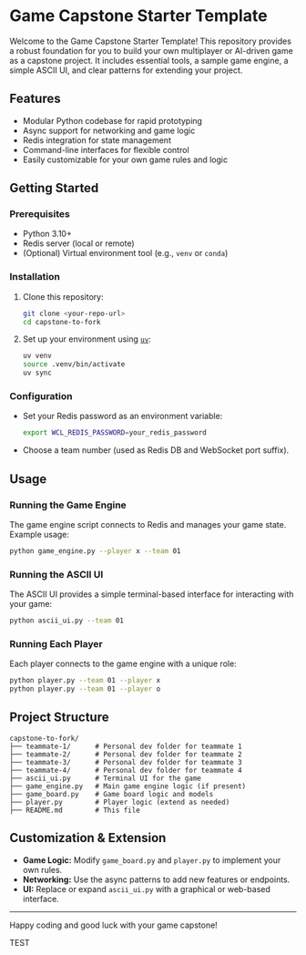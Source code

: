 # Game Capstone Starter Template

Welcome to the Game Capstone Starter Template! This repository provides a robust foundation for you to build your own multiplayer or AI-driven game as a capstone project. It includes essential tools, a sample game engine, a simple ASCII UI, and clear patterns for extending your project.

## Features

* Modular Python codebase for rapid prototyping
* Async support for networking and game logic
* Redis integration for state management
* Command-line interfaces for flexible control
* Easily customizable for your own game rules and logic

## Getting Started

### Prerequisites

* Python 3.10+
* Redis server (local or remote)
* (Optional) Virtual environment tool (e.g., `venv` or `conda`)

### Installation

1. Clone this repository:

   ```sh
   git clone <your-repo-url>
   cd capstone-to-fork
   ```
2. Set up your environment using [`uv`](https://github.com/astral-sh/uv):

   ```sh
   uv venv
   source .venv/bin/activate
   uv sync
   ```

### Configuration

* Set your Redis password as an environment variable:

  ```sh
  export WCL_REDIS_PASSWORD=your_redis_password
  ```
* Choose a team number (used as Redis DB and WebSocket port suffix).

## Usage

### Running the Game Engine

The game engine script connects to Redis and manages your game state. Example usage:

```sh
python game_engine.py --player x --team 01
```

### Running the ASCII UI

The ASCII UI provides a simple terminal-based interface for interacting with your game:

```sh
python ascii_ui.py --team 01
```

### Running Each Player

Each player connects to the game engine with a unique role:

```sh
python player.py --team 01 --player x
python player.py --team 01 --player o
```

## Project Structure

```
capstone-to-fork/
├── teammate-1/      # Personal dev folder for teammate 1
├── teammate-2/      # Personal dev folder for teammate 2
├── teammate-3/      # Personal dev folder for teammate 3
├── teammate-4/      # Personal dev folder for teammate 4
├── ascii_ui.py      # Terminal UI for the game
├── game_engine.py   # Main game engine logic (if present)
├── game_board.py    # Game board logic and models
├── player.py        # Player logic (extend as needed)
├── README.md        # This file
```

## Customization & Extension

* **Game Logic:** Modify `game_board.py` and `player.py` to implement your own rules.
* **Networking:** Use the async patterns to add new features or endpoints.
* **UI:** Replace or expand `ascii_ui.py` with a graphical or web-based interface.

---

Happy coding and good luck with your game capstone!


TEST